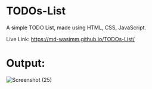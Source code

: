 # TODOs-List

A simple TODO List, made using HTML, CSS, JavaScript.

Live Link: https://md-wasimm.github.io/TODOs-List/

# Output:

![Screenshot (25)](https://github.com/md-wasimm/TODOs-List/assets/89610732/6b93bb9b-c08e-4556-a438-a7afdee48803)
